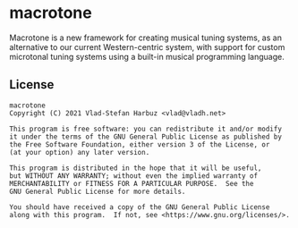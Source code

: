 # macrotone

Macrotone is a new framework for creating musical tuning systems, as an alternative to
our current Western-centric system, with support for custom microtonal tuning systems
using a built-in musical programming language.

## License

```
macrotone
Copyright (C) 2021 Vlad-Stefan Harbuz <vlad@vladh.net>

This program is free software: you can redistribute it and/or modify
it under the terms of the GNU General Public License as published by
the Free Software Foundation, either version 3 of the License, or
(at your option) any later version.

This program is distributed in the hope that it will be useful,
but WITHOUT ANY WARRANTY; without even the implied warranty of
MERCHANTABILITY or FITNESS FOR A PARTICULAR PURPOSE.  See the
GNU General Public License for more details.

You should have received a copy of the GNU General Public License
along with this program.  If not, see <https://www.gnu.org/licenses/>.
```
